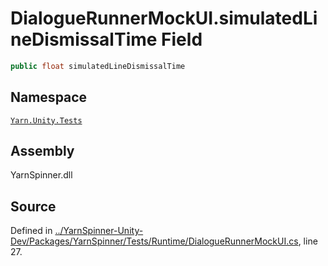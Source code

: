 <!-- This file was generated by a tool. Do not edit this file by hand. -->

# DialogueRunnerMockUI.simulatedLineDismissalTime Field


```csharp
public float simulatedLineDismissalTime
```



## Namespace
[`Yarn.Unity.Tests`](/api/csharp/yarn.unity.tests/README.md)

## Assembly
YarnSpinner.dll

## Source
Defined in [../YarnSpinner-Unity-Dev/Packages/YarnSpinner/Tests/Runtime/DialogueRunnerMockUI.cs](https://github.com/YarnSpinnerTool/YarnSpinner-Unity//blob/develop/Tests/Runtime/DialogueRunnerMockUI.cs#L27), line 27.
